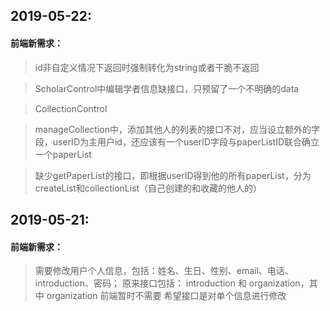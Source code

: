 ## 2019-05-22:

#### 前端新需求：
> id非自定义情况下返回时强制转化为string或者干脆不返回

> ScholarControl中编辑学者信息缺接口，只预留了一个不明确的data

> CollectionControl

> manageCollection中，添加其他人的列表的接口不对，应当设立额外的字段，userID为主用户id，还应该有一个userID字段与paperListID联合确立一个paperList

> 缺少getPaperList的接口，即根据userID得到他的所有paperList，分为createList和collectionList（自己创建的和收藏的他人的）

## 2019-05-21:

#### 前端新需求：
> 需要修改用户个人信息，包括：姓名、生日、性别、email、电话、introduction、密码；
> 原来接口包括： introduction 和 organization，其中 organization 前端暂时不需要
> 希望接口是对单个信息进行修改
